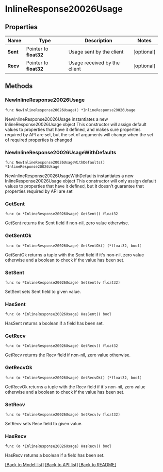 # InlineResponse20026Usage

## Properties

Name | Type | Description | Notes
------------ | ------------- | ------------- | -------------
**Sent** | Pointer to **float32** | Usage sent by the client | [optional] 
**Recv** | Pointer to **float32** | Usage received by the client | [optional] 

## Methods

### NewInlineResponse20026Usage

`func NewInlineResponse20026Usage() *InlineResponse20026Usage`

NewInlineResponse20026Usage instantiates a new InlineResponse20026Usage object
This constructor will assign default values to properties that have it defined,
and makes sure properties required by API are set, but the set of arguments
will change when the set of required properties is changed

### NewInlineResponse20026UsageWithDefaults

`func NewInlineResponse20026UsageWithDefaults() *InlineResponse20026Usage`

NewInlineResponse20026UsageWithDefaults instantiates a new InlineResponse20026Usage object
This constructor will only assign default values to properties that have it defined,
but it doesn't guarantee that properties required by API are set

### GetSent

`func (o *InlineResponse20026Usage) GetSent() float32`

GetSent returns the Sent field if non-nil, zero value otherwise.

### GetSentOk

`func (o *InlineResponse20026Usage) GetSentOk() (*float32, bool)`

GetSentOk returns a tuple with the Sent field if it's non-nil, zero value otherwise
and a boolean to check if the value has been set.

### SetSent

`func (o *InlineResponse20026Usage) SetSent(v float32)`

SetSent sets Sent field to given value.

### HasSent

`func (o *InlineResponse20026Usage) HasSent() bool`

HasSent returns a boolean if a field has been set.

### GetRecv

`func (o *InlineResponse20026Usage) GetRecv() float32`

GetRecv returns the Recv field if non-nil, zero value otherwise.

### GetRecvOk

`func (o *InlineResponse20026Usage) GetRecvOk() (*float32, bool)`

GetRecvOk returns a tuple with the Recv field if it's non-nil, zero value otherwise
and a boolean to check if the value has been set.

### SetRecv

`func (o *InlineResponse20026Usage) SetRecv(v float32)`

SetRecv sets Recv field to given value.

### HasRecv

`func (o *InlineResponse20026Usage) HasRecv() bool`

HasRecv returns a boolean if a field has been set.


[[Back to Model list]](../README.md#documentation-for-models) [[Back to API list]](../README.md#documentation-for-api-endpoints) [[Back to README]](../README.md)


